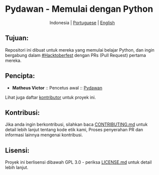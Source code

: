 # Pydawan - Memulai dengan Python
<p align="center">
  <span>Indonesia</span> |
  <a href="../../README.md#pydawan---iniciando-no-python">Portuguese</a> |
  <a href="../english#pydawan---getting-started-with-python">English</a>
</p>

## Tujuan: 

Repositori ini dibuat untuk mereka yang memulai belajar Python, dan ingin bergabung dalam [#Hacktoberfest](https://hacktoberfest.digitalocean.com/) dengan PRs (Pull Request) pertama mereka.

## Pencipta:

* **Matheus Victor** :: Pencetus awal :: [Pydawan](https://github.com/matheusvictor/Pydawan)

Lihat juga daftar [kontributor](https://github.com/matheusvictor/Pydawan/graphs/contributors) untuk proyek ini.

## Kontribusi:

Jika anda ingin berkontribusi, silahkan baca [CONTRIBUTING.md](https://github.com/matheusvictor/Pydawan/blob/master/CONTRIBUTING.md) untuk detail lebih lanjut tentang kode etik kami, Proses penyerahan PR dan informasi lainnya mengenai kontribusi.

## Lisensi:

Proyek ini berlisensi dibawah GPL 3.0 - periksa [LICENSE.md](https://github.com/matheusvictor/Pydawan/blob/master/LICENSE) untuk detail lebih lanjut.
